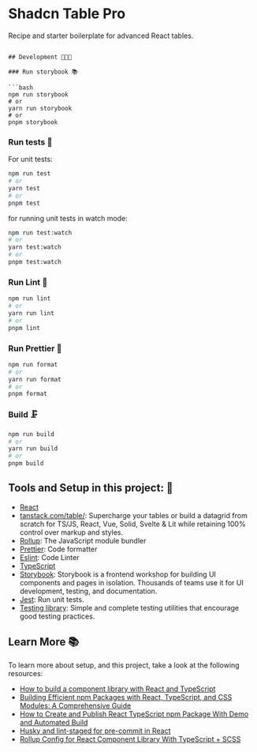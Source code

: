 # Shadcn Table Pro

Recipe and starter boilerplate for advanced React tables.

````

## Development 🧑🏻‍💻

### Run storybook 📚

```bash
npm run storybook
# or
yarn run storybook
# or
pnpm storybook
````

### Run tests 🧪

For unit tests:

```bash
npm run test
# or
yarn test
# or
pnpm test
```

for running unit tests in watch mode:

```bash
npm run test:watch
# or
yarn test:watch
# or
pnpm test:watch
```

### Run Lint 🥸

```bash
npm run lint
# or
yarn run lint
# or
pnpm lint
```

### Run Prettier 🧹

```bash
npm run format
# or
yarn run format
# or
pnpm format
```

### Build 🗜️

```bash
npm run build
# or
yarn run build
# or
pnpm build
```

## Tools and Setup in this project: 🧰

- [React](https://react.dev/)
- [tanstack.com/table/](https://tanstack.com/table/): Supercharge your tables or build a datagrid from scratch for TS/JS, React, Vue, Solid, Svelte & Lit while retaining 100% control over markup and styles.
- [Rollup](https://rollupjs.org/): The JavaScript module bundler
- [Prettier](https://prettier.io/): Code formatter
- [Eslint](https://eslint.org/): Code Linter
- [TypeScript](https://www.typescriptlang.org/)
- [Storybook](https://storybook.js.org/): Storybook is a frontend workshop for building UI components and pages in isolation. Thousands of teams use it for UI development, testing, and documentation.
- [Jest](https://jestjs.io/): Run unit tests.
- [Testing library](https://testing-library.com/): Simple and complete testing utilities that encourage good testing practices.

## Learn More 📚

To learn more about setup, and this project, take a look at the following resources:

- [How to build a component library with React and TypeScript](https://blog.logrocket.com/how-to-build-component-library-react-typescript/)
- [Building Efficient npm Packages with React, TypeScript, and CSS Modules: A Comprehensive Guide](https://hackernoon.com/building-efficient-npm-packages-with-react-typescript-and-css-modules-a-comprehensive-guide)
- [How to Create and Publish React TypeScript npm Package With Demo and Automated Build](https://betterprogramming.pub/how-to-create-and-publish-react-typescript-npm-package-with-demo-and-automated-build-80c40ec28aca#7b1c)
- [Husky and lint-staged for pre-commit in React](https://dev.to/griseduardo/husky-and-lint-staged-for-pre-commit-in-react-39nd)
- [Rollup Config for React Component Library With TypeScript + SCSS](https://www.codefeetime.com/post/rollup-config-for-react-component-library-with-typescript-scss/)
